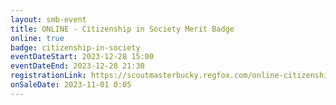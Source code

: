 ```yaml
---
layout: smb-event
title: ONLINE - Citizenship in Society Merit Badge
online: true
badge: citizenship-in-society
eventDateStart: 2023-12-28 15:00
eventDateEnd: 2023-12-28 21:30
registrationLink: https://scoutmasterbucky.regfox.com/online-citizenship-in-society-merit-badge-2023-12-28-pm
onSaleDate: 2023-11-01 0:05
---
```

